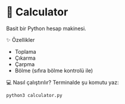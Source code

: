 # 🧮 Calculator

Basit bir Python hesap makinesi.

 ✨ Özellikler
- Toplama
- Çıkarma
- Çarpma
- Bölme (sıfıra bölme kontrolü ile)

 💻 Nasıl çalıştırılır?
Terminalde şu komutu yaz:
```bash
python3 calculator.py
